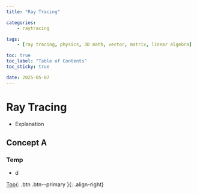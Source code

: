 ```yaml
---
title: "Ray Tracing"

categories:
    - raytracing

tags:
    - [ray tracing, physics, 3D math, vector, matrix, linear algebra]

toc: true
toc_label: "Table of Contents"
toc_sticky: true

date: 2025-05-07
---
```


# Ray Tracing
- Explanation

## Concept A

### Temp
- d


[Top](#){: .btn .btn--primary }{: .align-right}
